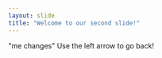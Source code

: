 ```yaml
---
layout: slide
title: "Welcome to our second slide!"
---
```

"me changes"
Use the left arrow to go back!
